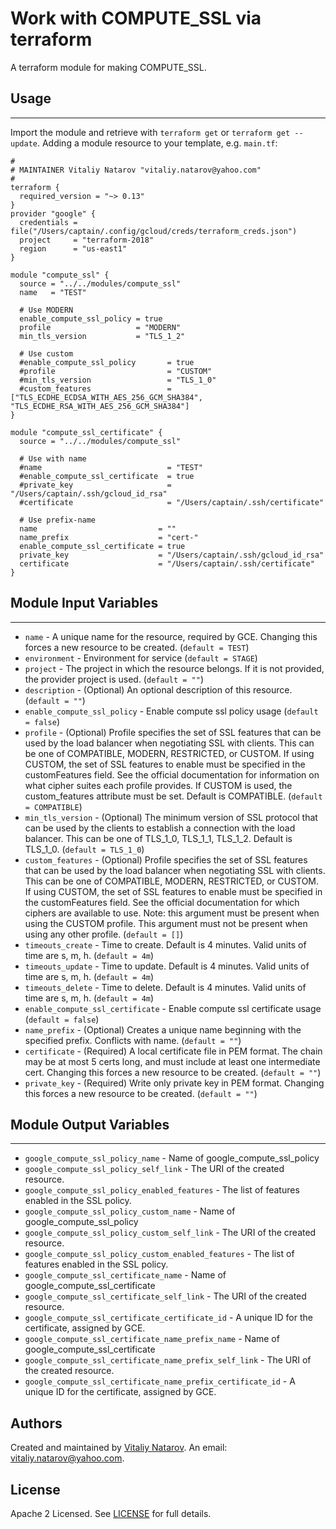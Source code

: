 # Work with COMPUTE_SSL via terraform

A terraform module for making COMPUTE_SSL.


## Usage
----------------------
Import the module and retrieve with ```terraform get``` or ```terraform get --update```. Adding a module resource to your template, e.g. `main.tf`:

```
#
# MAINTAINER Vitaliy Natarov "vitaliy.natarov@yahoo.com"
#
terraform {
  required_version = "~> 0.13"
}
provider "google" {
  credentials = file("/Users/captain/.config/gcloud/creds/terraform_creds.json")
  project     = "terraform-2018"
  region      = "us-east1"
}

module "compute_ssl" {
  source = "../../modules/compute_ssl"
  name   = "TEST"

  # Use MODERN
  enable_compute_ssl_policy = true
  profile                   = "MODERN"
  min_tls_version           = "TLS_1_2"

  # Use custom
  #enable_compute_ssl_policy       = true
  #profile                         = "CUSTOM"
  #min_tls_version                 = "TLS_1_0"
  #custom_features                 = ["TLS_ECDHE_ECDSA_WITH_AES_256_GCM_SHA384", "TLS_ECDHE_RSA_WITH_AES_256_GCM_SHA384"]
}

module "compute_ssl_certificate" {
  source = "../../modules/compute_ssl"

  # Use with name
  #name                            = "TEST"
  #enable_compute_ssl_certificate  = true
  #private_key                     = "/Users/captain/.ssh/gcloud_id_rsa"
  #certificate                     = "/Users/captain/.ssh/certificate"

  # Use prefix-name
  name                           = ""
  name_prefix                    = "cert-"
  enable_compute_ssl_certificate = true
  private_key                    = "/Users/captain/.ssh/gcloud_id_rsa"
  certificate                    = "/Users/captain/.ssh/certificate"
}

```

## Module Input Variables
----------------------
- `name` - A unique name for the resource, required by GCE. Changing this forces a new resource to be created. (`default = TEST`)
- `environment` - Environment for service (`default = STAGE`)
- `project` - The project in which the resource belongs. If it is not provided, the provider project is used. (`default = ""`)
- `description` -  (Optional) An optional description of this resource. (`default = ""`)
- `enable_compute_ssl_policy` - Enable compute ssl policy usage (`default = false`)
- `profile` - (Optional) Profile specifies the set of SSL features that can be used by the load balancer when negotiating SSL with clients. This can be one of COMPATIBLE, MODERN, RESTRICTED, or CUSTOM. If using CUSTOM, the set of SSL features to enable must be specified in the customFeatures field. See the official documentation for information on what cipher suites each profile provides. If CUSTOM is used, the custom_features attribute must be set. Default is COMPATIBLE. (`default = COMPATIBLE`)
- `min_tls_version` - (Optional) The minimum version of SSL protocol that can be used by the clients to establish a connection with the load balancer. This can be one of TLS_1_0, TLS_1_1, TLS_1_2. Default is TLS_1_0. (`default = TLS_1_0`)
- `custom_features` - (Optional) Profile specifies the set of SSL features that can be used by the load balancer when negotiating SSL with clients. This can be one of COMPATIBLE, MODERN, RESTRICTED, or CUSTOM. If using CUSTOM, the set of SSL features to enable must be specified in the customFeatures field. See the official documentation for which ciphers are available to use. Note: this argument must be present when using the CUSTOM profile. This argument must not be present when using any other profile. (`default = []`)
- `timeouts_create` - Time to create. Default is 4 minutes. Valid units of time are s, m, h. (`default = 4m`)
- `timeouts_update` - Time to update. Default is 4 minutes. Valid units of time are s, m, h. (`default = 4m`)
- `timeouts_delete` - Time to delete. Default is 4 minutes. Valid units of time are s, m, h. (`default = 4m`)
- `enable_compute_ssl_certificate` - Enable compute ssl certificate usage (`default = false`)
- `name_prefix` - (Optional) Creates a unique name beginning with the specified prefix. Conflicts with name. (`default = ""`)
- `certificate` - (Required) A local certificate file in PEM format. The chain may be at most 5 certs long, and must include at least one intermediate cert. Changing this forces a new resource to be created. (`default = ""`)
- `private_key` - (Required) Write only private key in PEM format. Changing this forces a new resource to be created. (`default = ""`)

## Module Output Variables
----------------------
- `google_compute_ssl_policy_name` - Name of google_compute_ssl_policy
- `google_compute_ssl_policy_self_link` - The URI of the created resource.
- `google_compute_ssl_policy_enabled_features` - The list of features enabled in the SSL policy.
- `google_compute_ssl_policy_custom_name` - Name of google_compute_ssl_policy
- `google_compute_ssl_policy_custom_self_link` - The URI of the created resource.
- `google_compute_ssl_policy_custom_enabled_features` - The list of features enabled in the SSL policy.
- `google_compute_ssl_certificate_name` - Name of google_compute_ssl_certificate
- `google_compute_ssl_certificate_self_link` - The URI of the created resource.
- `google_compute_ssl_certificate_certificate_id` - A unique ID for the certificate, assigned by GCE.
- `google_compute_ssl_certificate_name_prefix_name` - Name of google_compute_ssl_certificate
- `google_compute_ssl_certificate_name_prefix_self_link` - The URI of the created resource.
- `google_compute_ssl_certificate_name_prefix_certificate_id` - A unique ID for the certificate, assigned by GCE.


## Authors

Created and maintained by [Vitaliy Natarov](https://github.com/SebastianUA). An email: [vitaliy.natarov@yahoo.com](vitaliy.natarov@yahoo.com).

## License

Apache 2 Licensed. See [LICENSE](https://github.com/SebastianUA/terraform/blob/master/LICENSE) for full details.
